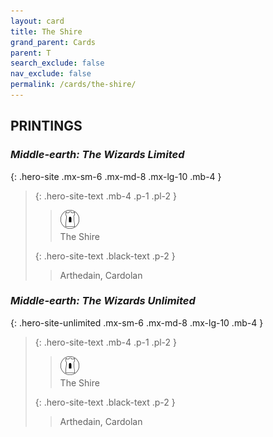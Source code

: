 ```yaml
---
layout: card
title: The Shire
grand_parent: Cards
parent: T
search_exclude: false
nav_exclude: false
permalink: /cards/the-shire/
---
```


## PRINTINGS


### _Middle-earth: The Wizards Limited_

{: .hero-site .mx-sm-6 .mx-md-8 .mx-lg-10 .mb-4 }
> {: .hero-site-text .mb-4 .p-1 .pl-2 }
> > <div class="card-mp"><img src="/assets/images/free-domain.svg"></div>
> > <div class="character-card-name">The Shire</div>
>
> {: .hero-site-text .black-text .p-2 }
> > Arthedain, Cardolan 
> 

### _Middle-earth: The Wizards Unlimited_

{: .hero-site-unlimited .mx-sm-6 .mx-md-8 .mx-lg-10 .mb-4 }
> {: .hero-site-text .mb-4 .p-1 .pl-2 }
> > <div class="card-mp"><img src="/assets/images/free-domain.svg"></div>
> > <div class="character-card-name">The Shire</div>
>
> {: .hero-site-text .black-text .p-2 }
> > Arthedain, Cardolan 
> 
